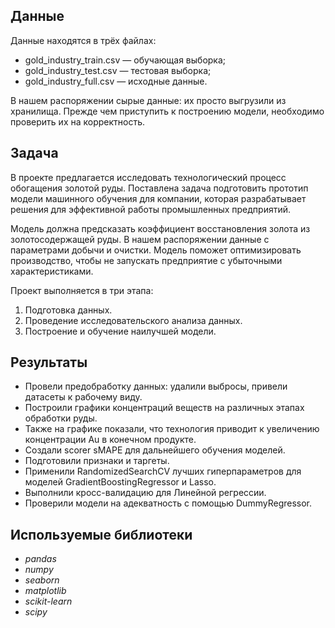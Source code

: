 ## Данные

Данные находятся в трёх файлах:
 - gold_industry_train.csv — обучающая выборка;
 - gold_industry_test.csv — тестовая выборка;
 - gold_industry_full.csv — исходные данные.

В нашем распоряжении сырые данные: их просто выгрузили из хранилища. Прежде чем приступить к построению модели, необходимо проверить их на корректность.

## Задача

В проекте предлагается исследовать технологический процесс обогащения золотой руды.
Поставлена задача подготовить прототип модели машинного обучения для компании, которая разрабатывает решения для эффективной работы промышленных предприятий.

Модель должна предсказать коэффициент восстановления золота из золотосодержащей руды. В нашем распоряжении данные с параметрами добычи и очистки.
Модель поможет оптимизировать производство, чтобы не запускать предприятие с убыточными характеристиками.

Проект выполняется в три этапа:
1) Подготовка данных.
2) Проведение исследовательского анализа данных.
3) Построение и обучение наилучшей модели.

## Результаты

- Провели предобработку данных: удалили выбросы, привели датасеты к рабочему виду.
- Построили графики концентраций веществ на различных этапах обработки руды.
- Также на графике показали, что технология приводит к увеличению концентрации Au в конечном продукте.
- Создали scorer sMAPE для дальнейшего обучения моделей.
- Подготовили признаки и таргеты.
- Применили RandomizedSearchCV лучших гиперпараметров для моделей GradientBoostingRegressor и Lasso.
- Выполнили кросс-валидацию для Линейной регрессии.
- Проверили модели на адекватность с помощью DummyRegressor.
  
## Используемые библиотеки

- *pandas*
- *numpy*
- *seaborn*
- *matplotlib*
- *scikit-learn*
- *scipy*
